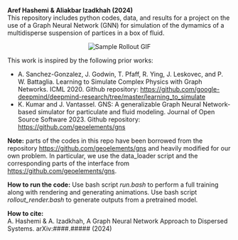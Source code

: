 **Aref Hashemi \& Aliakbar Izadkhah (2024)**  
This repository includes python codes, data, and results for a project on the use of a Graph Neural Network (GNN) for simulation of the dymamics of a multidisperse suspension of partices in a box of fluid.

<p align="center"><img src="sample-rollout.gif" alt="Sample Rollout GIF"></p>

This work is inspired by the following prior works:

*   A\. Sanchez-Gonzalez, J. Godwin, T. Pfaff, R. Ying, J. Leskovec, and P. W. Battaglia. Learning to Simulate Complex Physics with Graph Networks. ICML 2020. Github repository: https://github.com/google-deepmind/deepmind-research/tree/master/learning_to_simulate  
*   K\. Kumar and J. Vantassel. GNS: A generalizable Graph Neural Network-based simulator for particulate and fluid modeling. Journal of Open Source Software 2023. Github repository: https://github.com/geoelements/gns

**Note:** parts of the codes in this repo have been borrowed from the repository https://github.com/geoelements/gns and heavily modified for our own problem. In particular, we use the data_loader script and the corresponding parts of the interface from https://github.com/geoelements/gns.

**How to run the code:**
Use bash script *run.bash* to perform a full training along with rendering and generating animations. Use bash script *rollout_render.bash* to generate outputs from a pretrained model.

**How to cite:**  
A. Hashemi \& A. Izadkhah, A Graph Neural Network Approach to Dispersed Systems. arXiv:####.##### (2024)

